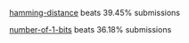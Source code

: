 <!DOCTYPE html>
<html>
<body>
<p><a href="https://leetcode.com/problems/hamming-distance/">hamming-distance</a> beats 39.45% submissions</p>
<p><a href="https://leetcode.com/problems/number-of-1-bits/">number-of-1-bits</a> beats 36.18% submissions</p>
</body>
</html>
